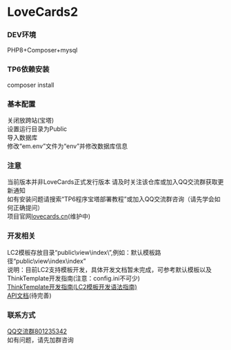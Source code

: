 # LoveCards2  

### DEV环境  
PHP8+Composer+mysql  

### TP6依赖安装  
composer install

### 基本配置 
关闭放跨站(宝塔)  
设置运行目录为Public  
导入数据库  
修改“em.env”文件为“env”并修改数据库信息  

### 注意  
当前版本并非LoveCards正式发行版本
请及时关注该仓库或加入QQ交流群获取更新通知  
如有安装问题请搜索“TP6程序宝塔部署教程”或加入QQ交流群咨询（请先学会如何正确提问）  
项目官网<a href="https://lovecards.cn">lovecards.cn</a>(维护中)  

### 开发相关  
LC2模板存放目录“public\view\index\”,例如：默认模板路径“public\view\index\index”  
说明：目前LC2支持模板开发，具体开发文档暂未完成，可参考默认模板以及ThinkTemplate开发指南(注意：config.ini不可少)  
<a href="https://www.kancloud.cn/manual/think-template/1286403">ThinkTemplate开发指南(LC2模板开发语法指南)</a>  
<a href="https://console-docs.apipost.cn/preview/ad83ecdb4f10e38b/e187796270055b7b">API文档</a>(待完善)  

### 联系方式  
<a href="https://jq.qq.com/?_wv=1027&k=QTRjFYyB">QQ交流群801235342</a>  
如有问题，请先加群咨询